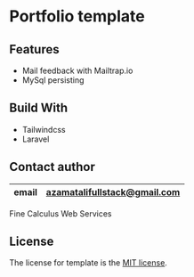 # Portfolio template 

## Features

- Mail feedback with Mailtrap.io
- MySql persisting

## Build With

- Tailwindcss
- Laravel


## Contact author

|   email  | azamatalifullstack@gmail.com |   
| ---- | ---- |

Fine Calculus Web Services



## License

The license for template is the [MIT license](https://opensource.org/licenses/MIT).
